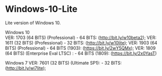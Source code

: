 # Windows-10-Lite
Lite version of Windows 10.


Windows 10  
VER: 1703 (64 BITS) (Professional) - 64 BITS: (http://bit.ly/w10beta2);
VER: 1611 (32 BITS) (Professional) - 32 BITS: (http://bit.ly/w10lite);
VER: 1903 (64 BITS) (Professional) - 64 BITS (1903): (https://bit.ly/2wY5QMx);
VER: 1809 (64 BITS) (Enterprise Eval LTSC) : - 64 BITS (1809): (https://bit.ly/2x0YasT)



Windows 7 
VER: 7601 (32 BITS) (Ultimate SP1): - 32 BITS: (http://bit.ly/wi7lite); 

